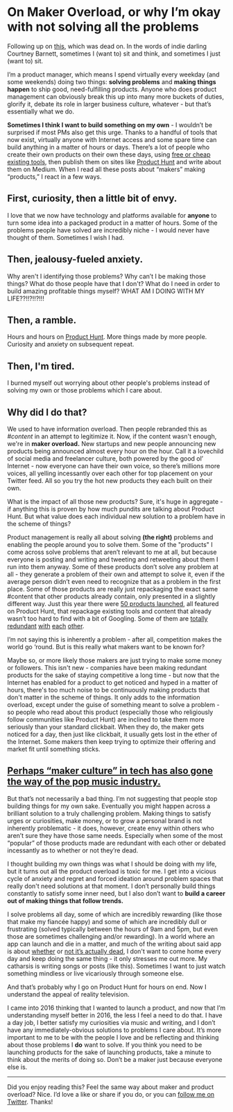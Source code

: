 # On Maker Overload, or why I’m okay with not solving all the problems
Following up on [this][1], which was dead on. In the words of indie darling Courtney Barnett, sometimes I (want to) sit and think, and sometimes I just (want to) sit.

I’m a product manager, which means I spend virtually every weekday (and some weekends) doing two things: **solving problems** and **making things happen** to ship good, need-fulfilling products. Anyone who does product management can obviously break this up into many more buckets of duties, glorify it, debate its role in larger business culture, whatever - but that’s essentially what we do.

**Sometimes I think I want to build something on my own** - I wouldn’t be surprised if most PMs also get this urge. Thanks to a handful of tools that now exist, virtually anyone with Internet access and some spare time can build anything in a matter of hours or days. There’s a lot of people who create their own products on their own these days, using [free or cheap existing tools][2], then publish them on sites like [Product Hunt][3] and write about them on Medium. When I read all these posts about “makers” making “products,” I react in a few ways. 

## First, curiosity, then a little bit of envy.
I love that we now have technology and platforms available for **anyone** to turn some idea into a packaged product in a matter of hours. Some of the problems people have solved are incredibly niche - I would never have thought of them. Sometimes I wish I had. 

## Then, jealousy-fueled anxiety.
Why aren't I identifying those problems? Why can’t I be making those things? What do those people have that I don't? What do I need in order to build amazing profitable things myself? WHAT AM I DOING WITH MY LIFE??!!?!!?!!!

## Then, a ramble.
Hours and hours on [Product Hunt][4]. More things made by more people. Curiosity and anxiety on subsequent repeat. 

## Then, I'm tired.
I burned myself out worrying about other people's problems instead of solving my own or those problems which I care about. 

Why did I do that?
---- 
We used to have information overload. Then people rebranded this as *\#content* in an attempt to legitimize it. Now, if the content wasn't enough, we're in **maker overload.** New startups and new people announcing new products being announced almost every hour on the hour. Call it a lovechild of social media and freelancer culture, both powered by the good ol’ Internet - now everyone can have their own voice, so there’s millions more voices, all yelling incessantly over each other for top placement on your Twitter feed. All so you try the hot new products they each built on their own.

What is the impact of all those new products? Sure, it's huge in aggregate - if anything this is proven by how much pundits are talking about Product Hunt. But what value does each individual new solution to a problem have in the scheme of things? 

Product management is really all about solving **(the right)** problems and enabling the people around you to solve them. Some of the "products" I come across solve problems that aren’t relevant to me at all, but because everyone is posting and writing and tweeting and retweeting about them I run into them anyway. Some of these products don’t solve any problem at all - they generate a problem of their own and attempt to solve it, even if the average person didn’t even need to recognize that as a problem in the first place. Some of those products are really just repackaging the exact same #content that other products already contain, only presented in a slightly different way. Just this year there were [50 products launched][5], all featured on Product Hunt, that repackage existing tools and content that already wasn’t too hard to find with a bit of Googling. Some of them are [totally][6] [redundant][7] [with][8] [each][9] [other][10].

I’m not saying this is inherently a problem - after all, competition makes the world go ‘round. But is this really what makers want to be known for? 

Maybe so, or more likely those makers are just trying to make some money or followers. This isn't new - companies have been making redundant products for the sake of staying competitive a long time - but now that the Internet has enabled for a product to get noticed and hyped in a matter of hours, there's too much noise to be continuously making products that don't matter in the scheme of things. It only adds to the information overload, except under the guise of something meant to solve a problem - so people who read about this product (especially those who religiously follow communities like Product Hunt) are inclined to take them more seriously than your standard clickbait. When they do, the maker gets noticed for a day, then just like clickbait, it usually gets lost in the ether of the Internet. Some makers then keep trying to optimize their offering and market fit until something sticks.

[Perhaps “maker culture” in tech has also gone the way of the pop music industry.][11]
---- 
But that’s not necessarily a bad thing. I’m not suggesting that people stop building things for my own sake. Eventually you might happen across a brilliant solution to a truly challenging problem. Making things to satisfy urges or curiosities, make money, or to grow a personal brand is not inherently problematic - it does, however, create envy within others who aren’t sure they have those same needs. Especially when some of the most “popular” of those products made are redundant with each other or debated incessantly as to whether or not they’re dead.

I thought building my own things was what I should be doing with my life, but it turns out all the product overload is toxic for me. I get into a vicious cycle of anxiety and regret and forced ideation around problem spaces that really don't need solutions at that moment. I don’t personally build things constantly to satisfy some inner need, but I also don’t want to **build a career out of making things that follow trends.** 

I solve problems all day, some of which are incredibly rewarding (like those that make my fiancée happy) and some of which are incredibly dull or frustrating (solved typically between the hours of 9am and 5pm, but even those are sometimes challenging and/or rewarding). In a world where an app can launch and die in a matter, and much of the writing about said app is about [whether][12] or [not it’s actually dead][13], I don't want to come home  every day and keep doing the same thing - it only stresses me out more. My catharsis is writing songs or posts (like this). Sometimes I want to just watch something mindless or live vicariously through someone else. 

And that’s probably why I go on Product Hunt for hours on end. Now I understand the appeal of reality television.

I came into 2016 thinking that I wanted to launch a product, and now that I’m understanding myself better in 2016, the less I feel a need to do that. I have a day job, I better satisfy my curiosities via music and writing, and I don’t have any immediately-obvious solutions to problems I care about. It’s more important to me to be with the people I love and be reflecting and thinking about those problems I **do** want to solve. If you think you need to be launching products for the sake of launching products, take a minute to think about the merits of doing so. Don’t be a maker just because everyone else is.

---- 
Did you enjoy reading this? Feel the same way about maker and product overload? Nice. I’d love a like or share if you do, or you can [follow me on Twitter][14]. Thanks!

[1]:	https://medium.com/slackjaw/dear-people-who-write-self-help-guides-life-hacks-cb1d991b527e#.9yznbjxh8
[2]:	https://medium.com/everything-about-startups-and-entrepreneurship/300-awesome-free-things-e07b3cd5fd5b?utm_content=11686436&utm_medium=social&utm_source=googleplus
[3]:	http://producthunt.com
[4]:	http://producthunt.com
[5]:	https://www.producthunt.com/search?q=resources+for
[6]:	https://www.producthunt.com/tech/front-end-list
[7]:	https://www.producthunt.com/tech/always-learning
[8]:	https://www.producthunt.com/tech/freepik
[9]:	https://www.producthunt.com/tech/the-starter-kit
[10]:	https://www.producthunt.com/tech/agile-designers
[11]:	https://medium.com/@brandonlucasgreen/on-pop-writing-14c4a446a551#.3a47qxhbl
[12]:	http://bgr.com/2016/01/11/peach-messaging-app-iphone-collapse/
[13]:	http://arc.applause.com/2016/01/12/peach-app-app-store-data-analytics/
[14]:	http://twitter.com/sphmrs